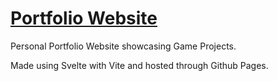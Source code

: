 # [Portfolio Website](https://salfell.github.io/portfolio/)
Personal Portfolio Website showcasing Game Projects.

Made using Svelte with Vite and hosted through Github Pages.
